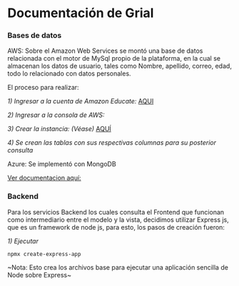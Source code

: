 # Documentación de Grial

### Bases de datos

AWS: Sobre el Amazon Web Services se montó una base de datos relacionada con el motor de MySql propio de la plataforma, en la cual se almacenan los datos de usuario, tales como Nombre, apellido, correo, edad, todo lo relacionado con datos personales.

El proceso para realizar:

*1) Ingresar a la cuenta de Amazon Educate:*
[AQUI](https://www.awseducate.com/signin/SiteLogin?sc_ichannel=so&sc_icategory=abtest&sc_iname=awswt-8&sc_iurl=aws-educate&sc_iversion=hero-cta-login-control)

*2) Ingresar a la consola de AWS:*

*3) Crear la instancia: (Véase)*
[AQUÍ](https://docs.aws.amazon.com/AmazonRDS/latest/UserGuide/CHAP_Tutorials.WebServerDB.CreateDBInstance.html)

*4) Se crean las tablas con sus respectivas columnas para su posterior consulta*

Azure: Se implementó con MongoDB

[Ver documentacion aquí:](https://www.mongodb.com/cloud/atlas/azure-mongodb?lang=es-es)

### Backend

Para los servicios Backend los cuales consulta el Frontend que funcionan como intermediario entre el modelo y la vista, decidimos utilizar Express js, que es un framework de node js, para esto, los pasos de creación fueron:

*1) Ejecutar*
``` shell script
npmx create-express-app
```
~Nota: Esto crea los archivos base para ejecutar una aplicación sencilla de Node sobre Express~
